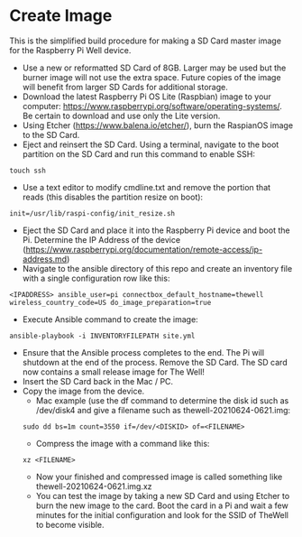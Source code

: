 # Create Image

This is the simplified build procedure for making a SD Card master image for the Raspberry Pi Well device.

* Use a new or reformatted SD Card of 8GB.  Larger may be used but the burner image will not use the extra space.  Future copies of the image will benefit from larger SD Cards for additional storage.
* Download the latest Raspberry Pi OS Lite (Raspbian) image to your computer: https://www.raspberrypi.org/software/operating-systems/.  Be certain to download and use only the Lite version.
* Using Etcher (https://www.balena.io/etcher/), burn the RaspianOS image to the SD Card.
* Eject and reinsert the SD Card.  Using a terminal, navigate to the boot partition on the SD Card and run this command to enable SSH:
```
touch ssh
```
* Use a text editor to modify cmdline.txt and remove the portion that reads (this disables the partition resize on boot):
```
init=/usr/lib/raspi-config/init_resize.sh
```
* Eject the SD Card and place it into the Raspberry Pi device and boot the Pi.  Determine the IP Address of the device (https://www.raspberrypi.org/documentation/remote-access/ip-address.md)
* Navigate to the ansible directory of this repo and create an inventory file with a single configuration row like this: 
```
<IPADDRESS> ansible_user=pi connectbox_default_hostname=thewell wireless_country_code=US do_image_preparation=true 
```
* Execute Ansible command to create the image: 
```
ansible-playbook -i INVENTORYFILEPATH site.yml 
```
* Ensure that the Ansible process completes to the end.  The Pi will shutdown at the end of the process.  Remove the SD Card.  The SD card now contains a small release image for The Well!  
* Insert the SD Card back in the Mac / PC.
* Copy the image from the device.
  * Mac example (use the df command to determine the disk id such as /dev/disk4 and give a filename such as thewell-20210624-0621.img: 
  ```
  sudo dd bs=1m count=3550 if=/dev/<DISKID> of=<FILENAME>
  ```
  * Compress the image with a command like this:
  ```
  xz <FILENAME>
  ```
  * Now your finished and compressed image is called something like thewell-20210624-0621.img.xz
  * You can test the image by taking a new SD Card and using Etcher to burn the new image to the card.  Boot the card in a Pi and wait a few minutes for the initial configuration and look for the SSID of TheWell to become visible.
